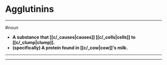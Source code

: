 # Agglutinins
---
#noun
- **A substance that [[c/_causes|causes]] [[c/_cells|cells]] to [[c/_clump|clump]].**
- **(specifically) A protein found in [[c/_cow|cow]]'s milk.**
---
---
